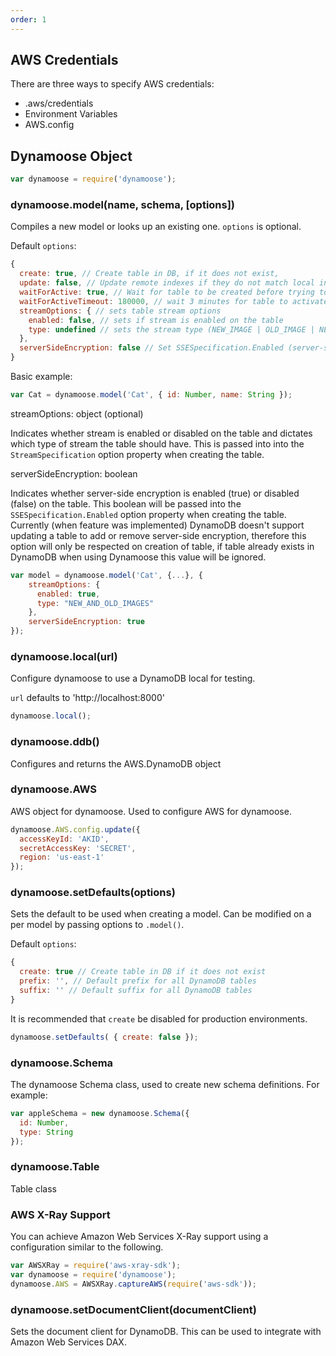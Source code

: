```yaml
---
order: 1
---
```


## AWS Credentials

There are three ways to specify AWS credentials:

  - .aws/credentials
  - Environment Variables
  - AWS.config

## Dynamoose Object

```js
var dynamoose = require('dynamoose');
```

### dynamoose.model(name, schema, [options])

Compiles a new model or looks up an existing one. `options` is optional.

Default `options`:

```js
{
  create: true, // Create table in DB, if it does not exist,
  update: false, // Update remote indexes if they do not match local index structure
  waitForActive: true, // Wait for table to be created before trying to use it
  waitForActiveTimeout: 180000, // wait 3 minutes for table to activate
  streamOptions: { // sets table stream options
    enabled: false, // sets if stream is enabled on the table
    type: undefined // sets the stream type (NEW_IMAGE | OLD_IMAGE | NEW_AND_OLD_IMAGES | KEYS_ONLY) (https://docs.aws.amazon.com/amazondynamodb/latest/APIReference/API_StreamSpecification.html#DDB-Type-StreamSpecification-StreamViewType)
  },
  serverSideEncryption: false // Set SSESpecification.Enabled (server-side encryption) to true or false (default: true)
}
```

Basic example:

```js
var Cat = dynamoose.model('Cat', { id: Number, name: String });
```

streamOptions: object (optional)

Indicates whether stream is enabled or disabled on the table and dictates which type of stream the table should have. This is passed into into the `StreamSpecification` option property when creating the table.


serverSideEncryption: boolean

Indicates whether server-side encryption is enabled (true) or disabled (false) on the table. This boolean will be passed into the `SSESpecification.Enabled` option property when creating the table. Currently (when feature was implemented) DynamoDB doesn't support updating a table to add or remove server-side encryption, therefore this option will only be respected on creation of table, if table already exists in DynamoDB when using Dynamoose this value will be ignored.

```js
var model = dynamoose.model('Cat', {...}, {
	streamOptions: {
      enabled: true,
      type: "NEW_AND_OLD_IMAGES"
    },
	serverSideEncryption: true
});
```

### dynamoose.local(url)

Configure dynamoose to use a DynamoDB local for testing.

`url` defaults to 'http://localhost:8000'

```js
dynamoose.local();
```

### dynamoose.ddb()

Configures and returns the AWS.DynamoDB object

### dynamoose.AWS

AWS object for dynamoose.  Used to configure AWS for dynamoose.

```js
dynamoose.AWS.config.update({
  accessKeyId: 'AKID',
  secretAccessKey: 'SECRET',
  region: 'us-east-1'
});
```

### dynamoose.setDefaults(options)

Sets the default to be used when creating a model. Can be modified on a per model by passing options to `.model()`.

Default `options`:

```js
{
  create: true // Create table in DB if it does not exist
  prefix: '', // Default prefix for all DynamoDB tables
  suffix: '' // Default suffix for all DynamoDB tables
}
```

It is recommended that `create` be disabled for production environments.

```js
dynamoose.setDefaults( { create: false });
```

### dynamoose.Schema

The dynamoose Schema class, used to create new schema definitions. For example:

```js
var appleSchema = new dynamoose.Schema({
  id: Number, 
  type: String
});
```

### dynamoose.Table

Table class

### AWS X-Ray Support

You can achieve Amazon Web Services X-Ray support using a configuration similar to the following.

```js
var AWSXRay = require('aws-xray-sdk');
var dynamoose = require('dynamoose');
dynamoose.AWS = AWSXRay.captureAWS(require('aws-sdk'));
```

### dynamoose.setDocumentClient(documentClient)

Sets the document client for DynamoDB. This can be used to integrate with Amazon Web Services DAX.
